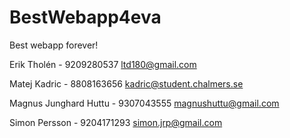 ﻿BestWebapp4eva
==============

Best webapp forever!

Erik Tholén - 9209280537 ltd180@gmail.com
 
Matej Kadric - 8808163656 kadric@student.chalmers.se

Magnus Junghard Huttu - 9307043555 magnushuttu@gmail.com

Simon Persson - 9204171293 simon.jrp@gmail.com
